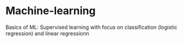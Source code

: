 # Machine-learning
Basics of ML: Supervised learning with focus on classification (logistic regression) and linear regressionn
